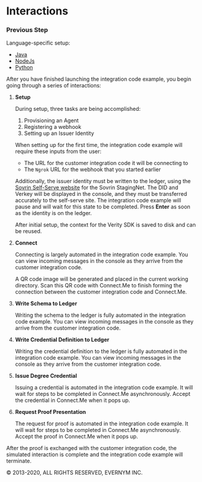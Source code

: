 # Interactions

### Previous Step

Language-specific setup:
* [Java](/java/README.md)
* [NodeJs](/nodejs/README.md)
* [Python](/python/README.md)

After you have finished launching the integration code example, you begin going through a series of interactions:

1. **Setup**
   
   During setup, three tasks are being accomplished:
   
   1. Provisioning an Agent
   1. Registering a webhook
   1. Setting up an Issuer Identity 
   
   When setting up for the first time, the integration code example will require these inputs from the user:
   * The URL for the customer integration code it will be connecting to
   * The `Ngrok` URL for the webhook that you started earlier
   
   Additionally, the issuer identity must be written to the ledger, using the [Sovrin Self-Serve website](https://selfserve.sovrin.org/) for the Sovrin StagingNet. The DID and Verkey will be displayed in the console, and they must be transferred accurately to the self-serve site. The integration code example will pause and will wait <!--Is this correct? It will wait?-->for this state to be completed. Press **Enter** as soon as the identity is on the ledger.
   
   After initial setup, the context for the Verity SDK is saved to disk and can be reused. 

1. **Connect**
   
   Connecting is largely automated in the integration code example. You can view incoming messages in the console as they arrive from the customer integration code.
    
   A QR code image will be generated and placed in the current working directory. Scan this QR code with Connect.Me to finish forming the connection between the customer integration code and Connect.Me.<!--1. Ask a Committed Answer-->

1. **Write Schema to Ledger**

   Writing the schema to the ledger is fully automated in the integration code example. You can view incoming messages in the console as they arrive from the customer integration code.

1. **Write Credential Definition to Ledger**

   Writing the credential definition to the ledger is fully automated in the integration code example. You can view incoming messages in the console as they arrive from the customer integration code.

1. **Issue Degree Credential**
   
   Issuing a credential is automated in the integration code example. It will wait for steps to be completed in Connect.Me asynchronously. Accept the credential in Connect.Me when it pops up.

1. **Request Proof Presentation**

   The request for proof is automated in the integration code example. It will wait for steps to be completed in Connect.Me asynchronously. Accept the proof in Connect.Me when it pops up.
   
After the proof is exchanged with the customer integration code, the simulated interaction is complete and the integration code example will terminate.

© 2013-2020, ALL RIGHTS RESERVED, EVERNYM INC.